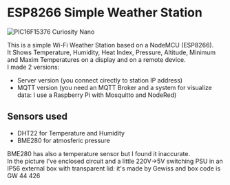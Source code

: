 # ESP8266 Simple Weather Station
![PIC16F15376 Curiosity Nano](documents/weather_station.jpg)

This is a simple Wi-Fi Weather Station based on a NodeMCU (ESP8266).  
It Shows Temperature, Humidity, Heat Index, Pressure, Altitude, Minimum and Maxim Temperatures on a display and on a remote device.  
I made 2 versions:  
- Server version (you connect cirectly to station IP address)
- MQTT version (you need an MQTT Broker and a system for visualize data: I use a Raspberry Pi with Mosquitto and NodeRed)

## Sensors used
- DHT22 for Temperature and Humidity
- BME280 for atmosferic pressure

BME280 has also a temperature sensor but I found it inaccurate.  
In the picture I've enclosed circuit and a little 220V->5V switching PSU in an IP56 external box with transparent lid: it's made by Gewiss and box code is GW 44 426
